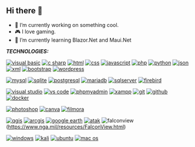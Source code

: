 ## Hi there 👋

- 🔭 I’m currently working on something cool.
- 🎮 I love gaming.
- 🌱 I’m currently learning Blazor.Net and Maui.Net

***TECHNOLOGIES:***

[![visual basic](https://img.shields.io/badge/VISUAL%20BASIC-%23512BD4?style=for-the-badge&logo=dotnet)](https://learn.microsoft.com/en-us/dotnet/visual-basic/getting-started/)
[![c sharp](https://img.shields.io/badge/C%23-%23512BD4?style=for-the-badge&logo=dotnet)](https://dotnet.microsoft.com/en-us/languages/csharp)
[![html](https://img.shields.io/badge/HTML-%23E34F26?style=for-the-badge&logo=html5&logoColor=white)](https://html.com/html5/)
[![css](https://img.shields.io/badge/CSS-%231572B6?style=for-the-badge&logo=css3&logoColor=white)](https://www.w3.org/Style/CSS/Overview.en.html)
[![javascript](https://img.shields.io/badge/JAVASCRIPT-%23F7DF1E?style=for-the-badge&logo=javascript&logoColor=white)](https://www.javascript.com/)
[![php](https://img.shields.io/badge/PHP-%23777BB4?style=for-the-badge&logo=php&logoColor=white)](https://www.php.net/)
[![python](https://img.shields.io/badge/Python-%233776AB?style=for-the-badge&logo=python&logoColor=white)](https://www.python.org/)
[![json](https://img.shields.io/badge/JSON-%23000000?style=for-the-badge&logo=json&logoColor=white)](https://www.json.org/json-en.html)
[![xml](https://img.shields.io/badge/XML-%23005FAD?style=for-the-badge&logo=xml&logoColor=white)](https://www.w3.org/XML/)
[![bootstrap](https://img.shields.io/badge/Bootstrap-%237952B3?style=for-the-badge&logo=bootstrap&logoColor=white)](https://getbootstrap.com/)
[![wordpress](https://img.shields.io/badge/Word%20Press-%2321759B?style=for-the-badge&logo=wordpress&logoColor=white)](https://wordpress.com/)

[![mysql](https://img.shields.io/badge/MySQL-%234479A1?style=for-the-badge&logo=mysql&logoColor=white)](https://www.mysql.com/)
[![sqlite](https://img.shields.io/badge/sqlite-builtwith?style=for-the-badge&logo=sqlite&color=%23003B57)](https://www.sqlite.org/index.html)
[![postgresql](https://img.shields.io/badge/PostgreSQL-%234169E1?style=for-the-badge&logo=postgresql&logoColor=white)](https://www.postgresql.org/)
[![mariadb](https://img.shields.io/badge/MariaDB-%23003545?style=for-the-badge&logo=mariadb&logoColor=white)](https://mariadb.org/)
[![sqlserver](https://img.shields.io/badge/SQL%20Server-%23ff1b1d?style=for-the-badge&logo=sqlserver&logoColor=white)](https://www.microsoft.com/en-us/sql-server/sql-server-2022)
[![firebird](https://img.shields.io/badge/Firebird%20SQL-%23f2ff0d?style=for-the-badge&logo=sqlserver&logoColor=white)](https://firebirdsql.org/)

[![visual studio](https://img.shields.io/badge/visual%20studio-purple?style=for-the-badge&logoColor=white)](https://visualstudio.microsoft.com/)
[![vs code](https://img.shields.io/badge/vs%20code-%230078d4?style=for-the-badge&logoColor=white)](https://code.visualstudio.com/)
[![phpmyadmin](https://img.shields.io/badge/phpMyAdmin-%236C78AF?style=for-the-badge&logo=phpmyadmin&logoColor=white)](https://www.phpmyadmin.net/)
[![xampp](https://img.shields.io/badge/XAMPP-%23FB7A24?style=for-the-badge&logo=xampp&logoColor=white)](https://www.apachefriends.org/index.html)
[![git](https://img.shields.io/badge/Git-%23F05032?style=for-the-badge&logo=git&logoColor=white)](https://git-scm.com/)
[![github](https://img.shields.io/badge/GitHub-%23181717?style=for-the-badge&logo=github&logoColor=white)](https://github.com/)
[![docker](https://img.shields.io/badge/Docker-%232496ED?style=for-the-badge&logo=docker&logoColor=white)](https://www.docker.com/)

[![photoshop](https://img.shields.io/badge/Photoshop-%2331A8FF?style=for-the-badge&logo=adobephotoshop&logoColor=white)](https://www.photoshop.com/)
[![canva](https://img.shields.io/badge/Canva-%2300C4CC?style=for-the-badge&logo=canva&logoColor=white)](https://www.canva.com/)
[![filmora](https://img.shields.io/badge/Filmora-%2307273D?style=for-the-badge&logo=wondersharefilmora&logoColor=white)](https://filmora.wondershare.com/)

[![qgis](https://img.shields.io/badge/QGIS-%23589632?style=for-the-badge&logo=qgis&logoColor=white)](https://qgis.org/)
[![arcgis](https://img.shields.io/badge/ArcGIS-%232C7AC3?style=for-the-badge&logo=arcgis&logoColor=white)](https://www.arcgis.com/home/index.html)
[![google earth](https://img.shields.io/badge/Google%20Earth-%234285F4?style=for-the-badge&logo=googleearth&logoColor=white)](https://earth.google.com/)
[![atak](https://img.shields.io/badge/ATAK-black?style=for-the-badge)](https://www.civtak.org/files/)
![falconview](https://img.shields.io/badge/FALCONVIEW-%23162842?style=for-the-badge)(https://www.nga.mil/resources/FalconView.html)

[![windows](https://img.shields.io/badge/Windows-blue?style=for-the-badge&logoColor=white)](https://www.microsoft.com/)
[![kali](https://img.shields.io/badge/Kali%20Linux-%23FCC624?style=for-the-badge&logo=kalilinux&logoColor=white)](https://www.kali.org/)
[![ubuntu](https://img.shields.io/badge/Ubuntu-%23E95420?style=for-the-badge&logo=ubuntu&logoColor=white)](https://ubuntu.com/)
[![mac os](https://img.shields.io/badge/mac%20OS-%23000000?style=for-the-badge&logo=macos&logoColor=white)](https://www.apple.com/mac/)




<!--
**rearintok/rearintok** is a ✨ _special_ ✨ repository because its `README.md` (this file) appears on your GitHub profile.

Here are some ideas to get you started:

- 🔭 I’m currently working on something cool.
- 🌱 I’m currently learning ...
- 👯 I’m looking to collaborate on ...
- 🤔 I’m looking for help with ...
- 💬 Ask me about ...
- 📫 How to reach me: ...
- 😄 Pronouns: ...
- ⚡ Fun fact: ...
-->
